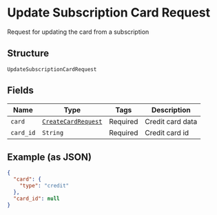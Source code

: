 
# Update Subscription Card Request

Request for updating the card from a subscription

## Structure

`UpdateSubscriptionCardRequest`

## Fields

| Name | Type | Tags | Description |
|  --- | --- | --- | --- |
| `card` | [`CreateCardRequest`](../../doc/models/create-card-request.md) | Required | Credit card data |
| `card_id` | `String` | Required | Credit card id |

## Example (as JSON)

```json
{
  "card": {
    "type": "credit"
  },
  "card_id": null
}
```


